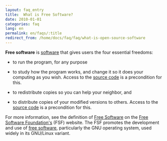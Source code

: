 ```yaml
---
layout: faq_entry
title:  What is Free Software? 
date: 2010-01-01
categories: faq
lang: en
permalink: en/faqs/:title
redirect_from: /home/docs/faq/faq/what-is-open-source-software
---
```

**Free software** is [software](http://en.wikipedia.org/wiki/Software "Software") that gives users the four essential freedoms:

*   to run the program, for any purpose
*   to study how the program works, and change it so it does your computing as you wish.  Access to the [source code](http://en.wikipedia.org/wiki/Source_code) is a precondition for this. 
*   to redistribute copies so you can help your neighbor, and

*   to distribute copies of your modified versions to others.  Access to the [source code](http://en.wikipedia.org/wiki/Source_code) is a precondition for this.

For more information, see the definition of [Free Software](http://www.gnu.org/philosophy/free-sw.html) on the [Free Software Foundation's](http://www.fsf.org/) (FSF) website.  The FSF promotes the development and use of [free software](http://www.fsf.org/licensing/essays/free-sw.html), particularly the GNU operating system, used widely in its GNU/Linux variant.
